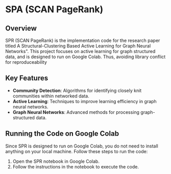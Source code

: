 # SPA (SCAN PageRank)

## Overview

SPR (SCAN PageRank) is the implementation code for the research paper titled A Structural-Clustering Based Active Learning for Graph Neural Networks". This project focuses on active learning for graph structured data, and is designed to run on Google Colab. Thus, avoiding library conflict for reproduceability

## Key Features

- **Community Detection**: Algorithms for identifying closely knit communities within networked data.
- **Active Learning**: Techniques to improve learning efficiency in graph neural networks.
- **Graph Neural Networks**: Advanced methods for processing graph-structured data.

## Running the Code on Google Colab

Since SPR is designed to run on Google Colab, you do not need to install anything on your local machine. Follow these steps to run the code:

1. Open the SPR notebook in Google Colab.
2. Follow the instructions in the notebook to execute the code.
